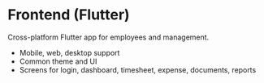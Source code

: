 # Frontend (Flutter)

Cross-platform Flutter app for employees and management.
- Mobile, web, desktop support
- Common theme and UI
- Screens for login, dashboard, timesheet, expense, documents, reports
